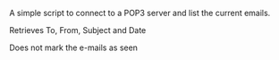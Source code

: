 A simple script to connect to a POP3 server and list the current emails. 

Retrieves To, From, Subject and Date

Does not mark the e-mails as seen
